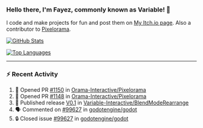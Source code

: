 ### Hello there, I'm Fayez, commonly known as Variable! 👋
I code and make projects for fun and post them on [My Itch.io page](https://variable-industries.itch.io/). Also a contributor to [Pixelorama](https://github.com/Orama-Interactive/Pixelorama).

[![GitHub Stats](https://github-readme-stats.vercel.app/api/?username=Variable-ind&show_icons=true&theme=merko)](https://github.com/anuraghazra/github-readme-stats)

[![Top Languages](https://github-readme-stats.vercel.app/api/top-langs/?username=Variable-ind&layout=compact&theme=merko)](https://github.com/anuraghazra/github-readme-stats)

---

### :zap: Recent Activity

<!--START_SECTION:activity-->
1. 💪 Opened PR [#1150](https://github.com/Orama-Interactive/Pixelorama/pull/1150) in [Orama-Interactive/Pixelorama](https://github.com/Orama-Interactive/Pixelorama)
2. 💪 Opened PR [#1148](https://github.com/Orama-Interactive/Pixelorama/pull/1148) in [Orama-Interactive/Pixelorama](https://github.com/Orama-Interactive/Pixelorama)
3. 🚀 Published release [V0.1](https://github.com/Variable-Interactive/BlendModeRearrange/releases/tag/0.1) in [Variable-Interactive/BlendModeRearrange](https://github.com/Variable-Interactive/BlendModeRearrange)
4. 🗣 Commented on [#99627](https://github.com/godotengine/godot/issues/99627#issuecomment-2523332099) in [godotengine/godot](https://github.com/godotengine/godot)
5. 🔒 Closed issue [#99627](https://github.com/godotengine/godot/issues/99627) in [godotengine/godot](https://github.com/godotengine/godot)
<!--END_SECTION:activity-->

<!--
**Variable-ind/Variable-ind** is a ✨ _special_ ✨ repository because its `README.md` (this file) appears on your GitHub profile.

Here are some ideas to get you started:
- 🌱 I’m currently studying at ...
- 🔭 I’m currently working on ...
- 👯 I’m looking to collaborate on ...
- 🤔 I’m looking for help with ...
- 💬 Ask me about ...
- 📫 How to reach me: ...
- ⚡ Fun fact: ...
-->
